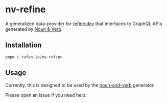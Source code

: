 # nv-refine

A generalized data-provider for [refine.dev](https://refine.dev) that interfaces to GraphQL APIs generated by [Noun & Verb](https://NounAndVerb.io).

## Installation

`pnpm i tufan-io/nv-refine`

## Usage
Currently, this is designed to be used by the [noun-and-verb](https://github.com/tufan-io/noun-and-verb) generator.

Please open an issue if you need help.
